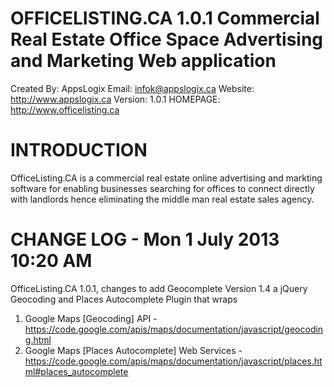 OFFICELISTING.CA 1.0.1
Commercial Real Estate Office Space Advertising and Marketing Web application
=======================================
Created By: AppsLogix
Email: infok@appslogix.ca
Website: http://www.appslogix.ca
Version: 1.0.1
HOMEPAGE: http://www.officelisting.ca

INTRODUCTION 
=======================================

OfficeListing.CA is a commercial real estate online advertising and markting software for enabling businesses searching for offices to connect directly with landlords hence eliminating the middle man real estate sales agency.

CHANGE LOG - Mon 1 July 2013 10:20 AM
=======================================

OfficeListing.CA 1.0.1, changes to add Geocomplete Version 1.4 a jQuery Geocoding and Places Autocomplete Plugin that wraps 

1. Google Maps [Geocoding] API - https://code.google.com/apis/maps/documentation/javascript/geocoding.html
2. Google Maps [Places Autocomplete] Web Services - https://code.google.com/apis/maps/documentation/javascript/places.html#places_autocomplete



